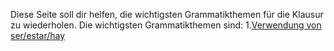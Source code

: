 Diese Seite soll dir helfen, die wichtigsten Grammatikthemen für die Klausur zu wiederholen.
Die wichtigsten Grammatikthemen sind:
1.<a href="https://www.youtube.com/watch?v=i4PY8ntTXBg">Verwendung von ser/estar/hay</a> 
